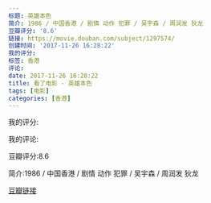 ```yaml
---
标题: 英雄本色
简介: 1986 / 中国香港 / 剧情 动作 犯罪 / 吴宇森 / 周润发 狄龙
豆瓣评分: '8.6'
链接: https://movie.douban.com/subject/1297574/
创建时间: '2017-11-26 16:28:22'
我的评分:
标签: 香港
评论:
date: 2017-11-26 16:28:22
title: 看了电影 - 英雄本色
tags: [电影]
categories: [香港]
---
```


我的评分:

我的评论:

豆瓣评分:8.6

简介:1986 / 中国香港 / 剧情 动作 犯罪 / 吴宇森 / 周润发 狄龙

[豆瓣链接](https://movie.douban.com/subject/1297574/)

